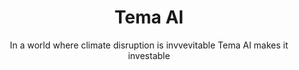 <p align="center">
 <h1 align="center">Tema AI</h2>
 <p align="center">In a world where climate disruption is invvevitable Tema AI makes it investable</p>
</p>
